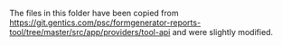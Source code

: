 The files in this folder have been copied from https://git.gentics.com/psc/formgenerator-reports-tool/tree/master/src/app/providers/tool-api
and were slightly modified.
